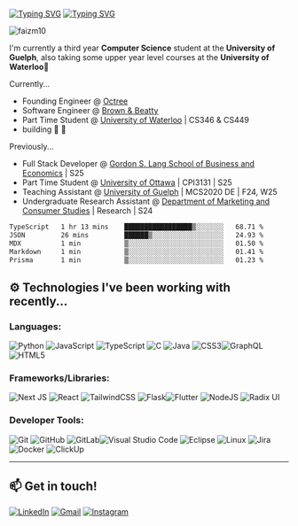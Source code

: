 [![Typing SVG](https://readme-typing-svg.demolab.com?font=Poppins&weight=600&size=25&pause=1000&color=F7F7F7&vCenter=true&width=430&height=40&lines=Hi+there!+I'm+Faiz+%F0%9F%91%8B)](https://git.io/typing-svg#gh-dark-mode-only)
[![Typing SVG](https://readme-typing-svg.demolab.com?font=Poppins&weight=600&size=25&pause=1000&color=000000&vCenter=true&width=430&height=40&lines=Hi+there!+I'm+Faiz+%F0%9F%91%8B)](https://git.io/typing-svg#gh-light-mode-only)

<p align="left"> <img src="https://komarev.com/ghpvc/?username=faizm10&label=Profile%20views&color=0e75b6&style=flat" alt="faizm10" /> </p>

I'm currently a third year **Computer Science** student at the **University of Guelph**, also taking some upper year level courses at the **University of Waterloo**🌱

Currently...
- Founding Engineer @ [Octree](https://useoctree.com/)
- Software Engineer @ [Brown & Beatty](https://www.brownandbeatty.com/)
- Part Time Student @ [University of Waterloo](http://uwaterloo.ca/) | CS346 & CS449
- building 🚧 🚀 

Previously...
- Full Stack Developer @ [Gordon S. Lang School of Business and Economics](https://www.uoguelph.ca/lang/programs/?utm_source=google&utm_medium=cpc&utm_campaign=21850775703&utm_content=171246619642&utm_term=guelph%20university%20business%20programs&gad_source=1&gclid=Cj0KCQjwtJ6_BhDWARIsAGanmKf5bNjUCQ7cVK4KfM8vCzA_1rl3V1OumHHoBodKu5ZyA6pC9D_zKpQaAtycEALw_wcB) | S25
- Part Time Student @ [University of Ottawa](https://www.uottawa.ca/) | CPI3131 | S25
- Teaching Assistant @ [University of Guelph]() | MCS2020 DE | F24, W25
- Undergraduate Research Assistant @ [Department of Marketing and Consumer Studies](https://mcs-2020.vercel.app/) | Research | S24

<!--START_SECTION:waka-->

```txt
TypeScript   1 hr 13 mins    █████████████████▒░░░░░░░   68.71 %
JSON         26 mins         ██████▒░░░░░░░░░░░░░░░░░░   24.93 %
MDX          1 min           ▒░░░░░░░░░░░░░░░░░░░░░░░░   01.50 %
Markdown     1 min           ▒░░░░░░░░░░░░░░░░░░░░░░░░   01.41 %
Prisma       1 min           ▒░░░░░░░░░░░░░░░░░░░░░░░░   01.23 %
```

<!--END_SECTION:waka-->


## ⚙️ Technologies I've been working with recently...

### Languages:
![Python](https://img.shields.io/badge/python-3670A0?style=for-the-badge&logo=python&logoColor=ffdd54) ![JavaScript](https://img.shields.io/badge/javascript-%23323330.svg?style=for-the-badge&logo=javascript&logoColor=%23F7DF1E) ![TypeScript](https://img.shields.io/badge/typescript-%23007ACC.svg?style=for-the-badge&logo=typescript&logoColor=white) ![C](https://img.shields.io/badge/c-%2300599C.svg?style=for-the-badge&logo=c&logoColor=white) ![Java](https://img.shields.io/badge/java-%23ED8B00.svg?style=for-the-badge&logo=openjdk&logoColor=white) ![CSS3](https://img.shields.io/badge/css3-%231572B6.svg?style=for-the-badge&logo=css3&logoColor=white)![GraphQL](https://img.shields.io/badge/-GraphQL-E10098?style=for-the-badge&logo=graphql&logoColor=white) ![HTML5](https://img.shields.io/badge/html5-%23E34F26.svg?style=for-the-badge&logo=html5&logoColor=white) 

### Frameworks/Libraries: 
![Next JS](https://img.shields.io/badge/Next-black?style=for-the-badge&logo=next.js&logoColor=white)
![React](https://img.shields.io/badge/react-%2320232a.svg?style=for-the-badge&logo=react&logoColor=%2361DAFB)
 ![TailwindCSS](https://img.shields.io/badge/tailwindcss-%2338B2AC.svg?style=for-the-badge&logo=tailwind-css&logoColor=white) ![Flask](https://img.shields.io/badge/flask-%23000.svg?style=for-the-badge&logo=flask&logoColor=white)![Flutter](https://img.shields.io/badge/Flutter-%2302569B.svg?style=for-the-badge&logo=Flutter&logoColor=white) ![NodeJS](https://img.shields.io/badge/node.js-6DA55F?style=for-the-badge&logo=node.js&logoColor=white) ![Radix UI](https://img.shields.io/badge/radix%20ui-161618.svg?style=for-the-badge&logo=radix-ui&logoColor=white)


### Developer Tools:
![Git](https://img.shields.io/badge/git-%23F05033.svg?style=for-the-badge&logo=git&logoColor=white) ![GitHub](https://img.shields.io/badge/github-%23121011.svg?style=for-the-badge&logo=github&logoColor=white) ![GitLab](https://img.shields.io/badge/gitlab-%23181717.svg?style=for-the-badge&logo=gitlab&logoColor=white)![Visual Studio Code](https://img.shields.io/badge/Visual%20Studio%20Code-0078d7.svg?style=for-the-badge&logo=visual-studio-code&logoColor=white) ![Eclipse](https://img.shields.io/badge/Eclipse-FE7A16.svg?style=for-the-badge&logo=Eclipse&logoColor=white) ![Linux](https://img.shields.io/badge/Linux-FCC624?style=for-the-badge&logo=linux&logoColor=black) ![Jira](https://img.shields.io/badge/jira-%230A0FFF.svg?style=for-the-badge&logo=jira&logoColor=white) ![Docker](https://img.shields.io/badge/docker-%230db7ed.svg?style=for-the-badge&logo=docker&logoColor=white) ![ClickUp](https://img.shields.io/badge/clickup-%23FF61F6.svg?style=for-the-badge&logo=clickup&logoColor=white)



---

## 📫 Get in touch!

[![LinkedIn](https://img.shields.io/badge/LinkedIn-0077B5?style=for-the-badge&logo=linkedin&logoColor=white)](https://www.linkedin.com/in/faiz-mustansar-a9a435213/) [![Gmail](https://img.shields.io/badge/Gmail-D14836?style=for-the-badge&logo=gmail&logoColor=white)](mailto:faizmustansar10@gmail.com) [![Instagram](https://img.shields.io/badge/Instagram-%23E4405F.svg?style=for-the-badge&logo=Instagram&logoColor=white)](https://www.instagram.com/faizm.30/)

